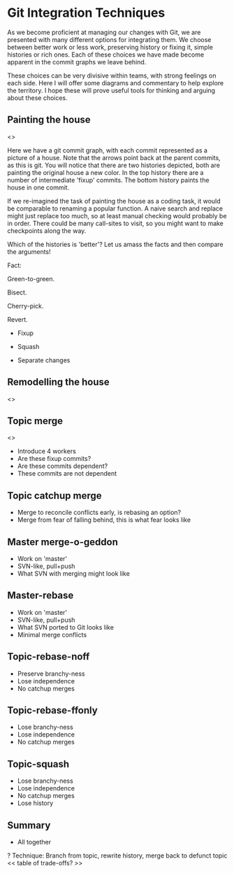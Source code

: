 Git Integration Techniques
==========================

As we become proficient at managing our changes with Git, we are presented with
many different options for integrating them. We choose between better work or
less work, preserving history or fixing it, simple histories or rich ones. Each
of these choices we have made become apparent in the commit graphs we leave
behind.

These choices can be very divisive within teams, with strong feelings on each
side. Here I will offer some diagrams and commentary to help explore the
territory. I hope these will prove useful tools for thinking and arguing about
these choices.

Painting the house
------------------

<<house painting diagram>>

Here we have a git commit graph, with each commit represented as a picture of a
house. Note that the arrows point back at the parent commits, as this is git.
You will notice that there are two histories depicted, both are painting the
original house a new color. In the top history there are a number of
intermediate 'fixup' commits. The bottom history paints the house in one
commit.

If we re-imagined the task of painting the house as a coding task, it would be
comparable to renaming a popular function. A naive search and replace might
just replace too much, so at least manual checking would probably be in order.
There could be many call-sites to visit, so you might want to make checkpoints
along the way.

Which of the histories is 'better'? Let us amass the facts and then compare the
arguments!

Fact: 

Green-to-green.

Bisect.

Cherry-pick.

Revert.

- Fixup

- Squash

- Separate changes

Remodelling the house
---------------------

<<house remodelling diagram>>

Topic merge
-----------

<<topic merge diagram>>

- Introduce 4 workers
- Are these fixup commits?
- Are these commits dependent?
- These commits are not dependent

Topic catchup merge
-------------------

- Merge to reconcile conflicts early, is rebasing an option?
- Merge from fear of falling behind, this is what fear looks like

Master merge-o-geddon
---------------------

- Work on 'master'
- SVN-like, pull+push
- What SVN with merging might look like

Master-rebase
-------------

- Work on 'master'
- SVN-like, pull+push
- What SVN ported to Git looks like
- Minimal merge conflicts

Topic-rebase-noff
-----------------

- Preserve branchy-ness
- Lose independence
- No catchup merges

Topic-rebase-ffonly
-------------------

- Lose branchy-ness
- Lose independence
- No catchup merges

Topic-squash
------------

- Lose branchy-ness
- Lose independence
- No catchup merges
- Lose history

Summary
-------

- All together

? Technique: Branch from topic, rewrite history, merge back to defunct topic
<< table of trade-offs? >>
